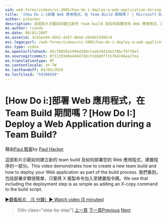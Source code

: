```yaml
---
uid: web-forms/videos/vs-2005/how-do-i-deploy-a-web-application-during-a-team-build
title: '[How Do i:]部署 Web 應用程式，在 Team Build 期間嗎？ | Microsoft Docs'
author: pjhacker
description: 這部影片示範如何建立新的 team build 及如何部署您的 Web 應用程式，建置程序的一部分。 我們看到包括來部署...
ms.author: riande
ms.date: 08/01/2007
ms.assetid: 3c81ee94-4561-4267-864d-2656b33d95c9
msc.legacyurl: /web-forms/videos/vs-2005/how-do-i-deploy-a-web-application-during-a-team-build
msc.type: video
ms.openlocfilehash: d5cf8850a1994d209cfaa829d1de2f8bc79776e7
ms.sourcegitcommit: 0f1119340e4464720cfd16d0ff15764746ea1fea
ms.translationtype: MT
ms.contentlocale: zh-TW
ms.lasthandoff: 04/09/2019
ms.locfileid: "59398939"
---
```

# <a name="how-do-i-deploy-a-web-application-during-a-team-build"></a><span data-ttu-id="a85fa-105">[How Do i:]部署 Web 應用程式，在 Team Build 期間嗎？</span><span class="sxs-lookup"><span data-stu-id="a85fa-105">[How Do I:] Deploy a Web Application during a Team Build?</span></span>

<span data-ttu-id="a85fa-106">藉由[Paul 駭客](https://github.com/pjhacker)</span><span class="sxs-lookup"><span data-stu-id="a85fa-106">by [Paul Hacker](https://github.com/pjhacker)</span></span>

<span data-ttu-id="a85fa-107">這部影片示範如何建立新的 team build 及如何部署您的 Web 應用程式，建置程序的一部分。</span><span class="sxs-lookup"><span data-stu-id="a85fa-107">This video demonstrates how to create a new team build and how to deploy your Web application as part of the build process.</span></span> <span data-ttu-id="a85fa-108">我們看到，包括部署步驟很簡單，只要將 X 複製命令加入至建置指令碼。</span><span class="sxs-lookup"><span data-stu-id="a85fa-108">We see that including the deployment step is as simple as adding an X-copy command to the build script.</span></span>

[<span data-ttu-id="a85fa-109">&#9654;觀看影片 （5 分鐘）</span><span class="sxs-lookup"><span data-stu-id="a85fa-109">&#9654; Watch video (5 minutes)</span></span>](https://channel9.msdn.com/Blogs/ASP-NET-Site-Videos/how-do-i-deploy-a-web-application-during-a-team-build)

> [!div class="step-by-step"]
> <span data-ttu-id="a85fa-110">[上一頁](how-do-i-automate-testing-using-team-build.md)
> [下一頁](how-do-i-run-unit-tests-against-a-deployed-database.md)</span><span class="sxs-lookup"><span data-stu-id="a85fa-110">[Previous](how-do-i-automate-testing-using-team-build.md)
[Next](how-do-i-run-unit-tests-against-a-deployed-database.md)</span></span>
